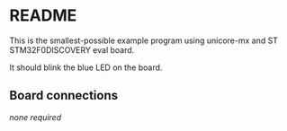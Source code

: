 # README

This is the smallest-possible example program using unicore-mx and ST
STM32F0DISCOVERY eval board.

It should blink the blue LED on the board.

## Board connections

*none required*
